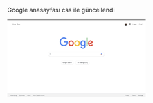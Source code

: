 Google anasayfası css ile güncellendi

<img src="assets/Ekran Resmi 2024-03-19 13.54.22.png" alt="alt text" width="320" height="180">